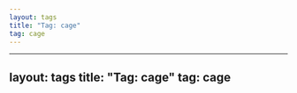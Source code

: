 ```yaml
---
layout: tags
title: "Tag: cage"
tag: cage
---
```

---
layout: tags
title: "Tag: cage"
tag: cage
---
